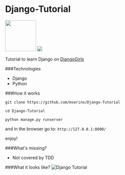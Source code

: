 Django-Tutorial
===============

<img src="http://cdn-www.xda-developers.com/wp-content/uploads/2013/12/python.png" width='100px'>
<img src="http://www.videntity.com/wp-content/uploads/2012/04/django-logo.png">

Tutorial to learn Django on [DjangoGirls](http://tutorial.djangogirls.org/)

###Technologies
- Django
- Python

###How it works

`git clone https://github.com/mserino/Django-Tutorial`

`cd Django-Tutorial`

`python manage.py runserver`

and in the browser go to: `http://127.0.0.1:8000/`

enjoy!

###What's missing?
- Not covered by TDD

###What it looks like?
![Django Tutorial](https://dl.dropboxusercontent.com/u/79955713/github/django-tutorial.png)